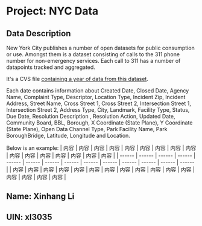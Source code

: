 # Project: NYC Data

## Data Description
New York City publishes a number of open datasets for public consumption or use. Amongst them is a dataset consisting of calls to the 311 phone number for non-emergency services. Each call to 311 has a number of datapoints tracked and aggregated. 

It's a CVS file [containing a year of data from this dataset](https://drive.google.com/drive/folders/1BRd8_RSST69UaZRBeD_dtXGw9fuKoBZE?usp=sharing). 

Each date contains information about Created Date, Closed Date, Agency Name, Complaint Type, Descriptor, Location Type, Incident Zip, Incident Address, Street Name, Cross Street 1, Cross Street 2, Intersection Street 1, Intersection Street 2, Address Type, City, Landmark, Facility Type, Status, Due Date, Resolution Description , Resolution Action, Updated Date, Community Board, BBL, Borough, X Coordinate (State Plane), Y Coordinate (State Plane), Open Data Channel Type, Park Facility Name, Park BoroughBridge, Latitude, Longitude and Location.  

Below is an example:
| 内容 | 内容 | 内容 | 内容 | 内容 | 内容 | 内容 | 内容 | 内容 | 内容 | 内容 | 内容 | 内容 | 内容 | 内容 | 内容 |
| ------ | ------ | ------ | ------ | ------ | ------ | ------ | ------ | ------ | ------ | ------ | ------ | ------ | ------ |
| 内容 | 内容 | 内容 | 内容 | 内容 | 内容 | 内容 | 内容 | 内容 | 内容 | 内容 | 内容 | 内容 | 内容 | 内容 | 内容 |
## Name: Xinhang Li
## UIN: xl3035

